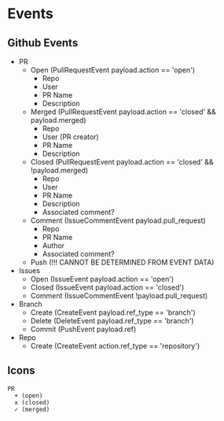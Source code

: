 # Events

## Github Events

- PR
  - Open (PullRequestEvent payload.action == 'open')
    - Repo
    - User
    - PR Name
    - Description
  - Merged (PullRequestEvent payload.action == 'closed' && payload.merged)
    - Repo
    - User (PR creator)
    - PR Name
    - Description
  - Closed (PullRequestEvent payload.action == 'closed' && !payload.merged)
    - Repo
    - User
    - PR Name
    - Description
    - Associated comment?
  - Comment (IssueCommentEvent payload.pull_request)
    - Repo
    - PR Name
    - Author
    - Associated comment?
  - Push (!!! CANNOT BE DETERMINED FROM EVENT DATA)
- Issues
  - Open (IssueEvent payload.action == 'open')
  - Closed (IssueEvent payload.action == 'closed')
  - Comment (IssueCommentEvent !payload.pull_request)
- Branch
  - Create (CreateEvent payload.ref_type == 'branch')
  - Delete (DeleteEvent payload.ref_type == 'branch')
  - Commit (PushEvent payload.ref)
- Repo
  - Create (CreateEvent action.ref_type == 'repository')

## Icons

```
PR
  + (open)
  x (closed)
  ✓ (merged)
```
